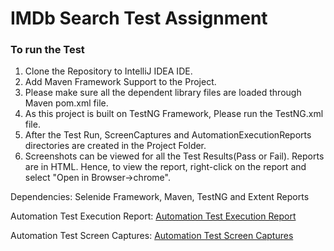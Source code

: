 # IMDb Search Test Assignment

### To run the Test
1. Clone the Repository to IntelliJ IDEA IDE.
2. Add Maven Framework Support to the Project.
3. Please make sure all the dependent library files are loaded through Maven pom.xml file.
4. As this project is built on TestNG Framework, Please run the TestNG.xml file.
5. After the Test Run, ScreenCaptures and AutomationExecutionReports directories are created in the Project Folder.
6. Screenshots can be viewed for all the Test Results(Pass or Fail). Reports are in HTML. Hence, to view the report,
right-click on the report and select "Open in Browser->chrome".

Dependencies:
Selenide Framework, 
Maven, 
TestNG and 
Extent Reports

Automation Test Execution Report:
[Automation Test Execution Report](IMDbAssignment/AutomationExecutionReports/AutomationExecutionReport_2020_04_21_11_09_32.html)

Automation Test Screen Captures:
[Automation Test Screen Captures](IMDbAssignment/ScreenCaptures/)


